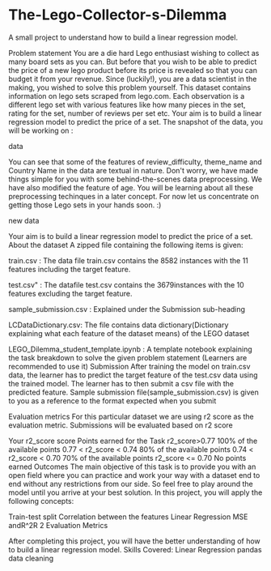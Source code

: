 # The-Lego-Collector-s-Dilemma
A small project to understand how to build a linear regression model.


Problem statement
You are a die hard Lego enthusiast wishing to collect as many board sets as you can. But before that you wish to be able to predict the price of a new lego product before its price is revealed so that you can budget it from your revenue. Since (luckily!), you are a data scientist in the making, you wished to solve this problem yourself. This dataset contains information on lego sets scraped from lego.com. Each observation is a different lego set with various features like how many pieces in the set, rating for the set, number of reviews per set etc. Your aim is to build a linear regression model to predict the price of a set. The snapshot of the data, you will be working on :

data

You can see that some of the features of review_difficulty, theme_name and Country Name in the data are textual in nature. Don't worry, we have made things simple for you with some behind-the-scenes data preprocessing. We have also modified the feature of age. You will be learning about all these preprocessing techinques in a later concept. For now let us concentrate on getting those Lego sets in your hands soon. :)

new data

Your aim is to build a linear regression model to predict the price of a set.
About the dataset
A zipped file containing the following items is given:

train.csv : The data file train.csv contains the 8582 instances with the 11 features including the target feature.

test.csv" : The datafile test.csv contains the 3679instances with the 10 features excluding the target feature.

sample_submission.csv : Explained under the Submission sub-heading

LCDataDictionary.csv: The file contains data dictionary(Dictionary explaining what each feature of the dataset means) of the LEGO dataset

LEGO_Dilemma_student_template.ipynb : A template notebook explaining the task breakdown to solve the given problem statement (Learners are recommended to use it)
Submission
After training the model on train.csv data, the learner has to predict the target feature of the test.csv data using the trained model. The learner has to then submit a csv file with the predicted feature. Sample submission file(sample_submission.csv) is given to you as a reference to the format expected when you submit

Evaluation metrics
For this particular dataset we are using r2 score as the evaluation metric. Submissions will be evaluated based on r2 score

Your r2_score score	Points earned for the Task
r2_score>0.77	100% of the available points
0.77 < r2_score < 0.74	80% of the available points
0.74 < r2_score < 0.70	70% of the available points
r2_score <= 0.70	No points earned
Outcomes
The main objective of this task is to provide you with an open field where you can practice and work your way with a dataset end to end without any restrictions from our side. So feel free to play around the model until you arrive at your best solution. In this project, you will apply the following concepts:

Train-test split
Correlation between the features
Linear Regression
MSE andR^2R 
2
 Evaluation Metrics

After completing this project, you will have the better understanding of how to build a linear regression model.
Skills Covered:
Linear Regression
pandas
data cleaning
